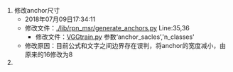 1. 修改anchor尺寸
   - 2018年07月09日17:34:11 
   - 修改文件：[./lib/rpn_msr/generate_anchors.py](./lib/rpn_msr/generate_anchors.py)   Line:35,36
     - 修改文件：[VGGtrain.py](./lib/networks/VGGnet_train.py) 参数‘anchor_sacles’,'n_classes'
   - 修改原因：目前公式和文字之间边界存在误判，将anchor的宽度减小，由原来的16修改为8
2. 